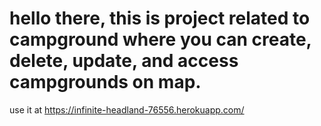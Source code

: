 # hello there, this is project related to campground where you can create, delete, update, and access campgrounds on map.

use it at https://infinite-headland-76556.herokuapp.com/

